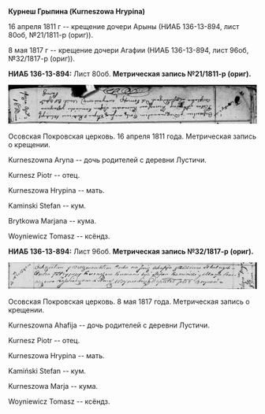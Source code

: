 **Курнеш Грыпина (Kurneszowa Hrypina)**

16 апреля 1811 г -- крещение дочери Арыны (НИАБ 136-13-894, лист 80об,
№21/1811-р (ориг)).

8 мая 1817 г -- крещение дочери Агафии (НИАБ 136-13-894, лист 96об,
№32/1817-р (ориг)).

**НИАБ 136-13-894:** Лист 80об. **Метрическая запись №21/1811-р
(ориг).**

![](./media/bf563e85bcc94e5fdb203cbdcac390e3f03bace5.png)

Осовская Покровская церковь. 16 апреля 1811 года. Метрическая запись о
крещении.

Kurneszowna Aryna -- дочь родителей с деревни Лустичи.

Kurnesz Piotr -- отец.

Kurneszowa Hrypina -- мать.

Kaminski Stefan -- кум.

Brytkowa Marjana -- кума.

Woyniewicz Tomasz -- ксёндз.

**НИАБ 136-13-894:** Лист 96об. **Метрическая запись №32/1817-р
(ориг).**

![](./media/ae93fc0a881936e58853b74b38e1d43455f9a6ca.png)

Осовская Покровская церковь. 8 мая 1817 года. Метрическая запись о
крещении.

Kurneszowna Ahafija -- дочь родителей с деревни Лустичи.

Kurnesz Piotr -- отец.

Kurneszowa Hrypina -- мать.

Kamiński Stefan -- кум.

Kurneszowa Marja -- кума.

Woyniewicz Tomasz -- ксёндз.
